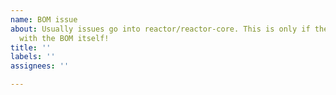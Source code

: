 ```yaml
---
name: BOM issue
about: Usually issues go into reactor/reactor-core. This is only if there is an issue
  with the BOM itself!
title: ''
labels: ''
assignees: ''

---
```



